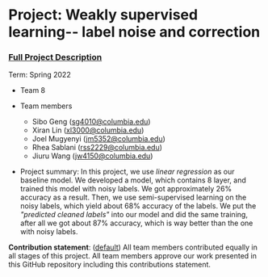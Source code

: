 # Project: Weakly supervised learning-- label noise and correction


### [Full Project Description](doc/project3_desc.md)

Term: Spring 2022

+ Team 8
+ Team members
	+ Sibo Geng (sg4010@columbia.edu)
	+ Xiran Lin (xl3000@columbia.edu)
	+ Joel Mugyenyi (jm5352@columbia.edu)
	+ Rhea Sablani (rss2229@columbia.edu)
	+ Jiuru Wang (jw4150@columbia.edu)

+ Project summary: In this project, we use *linear regression* as our baseline model. We developed a model, which contains 8 layer, and trained this model with noisy labels. We got approximately 26% accuracy as a result. Then, we use semi-supervised learning on the noisy labels, which yield about 68% accuracy of the labels. We put the *"predicted cleaned labels"* into our model and did the same training, after all we got about 87% accuracy, which is way better than the one with noisy labels. 
	
**Contribution statement**: ([default](doc/a_note_on_contributions.md)) All team members contributed equally in all stages of this project. All team members approve our work presented in this GitHub repository including this contributions statement. 
